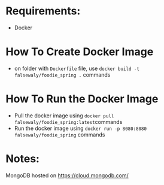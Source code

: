 # Requirements:
- Docker

# How To Create Docker Image
- on folder with `Dockerfile` file, use `docker build -t falsewaly/foodie_spring .` commands

# How To Run the Docker Image
- Pull the docker image using `docker pull falsewaly/foodie_spring:latest`commands
- Run the docker image using `docker run -p 8080:8080 falsewaly/foodie_spring` commands

# Notes:
MongoDB hosted on https://cloud.mongodb.com/